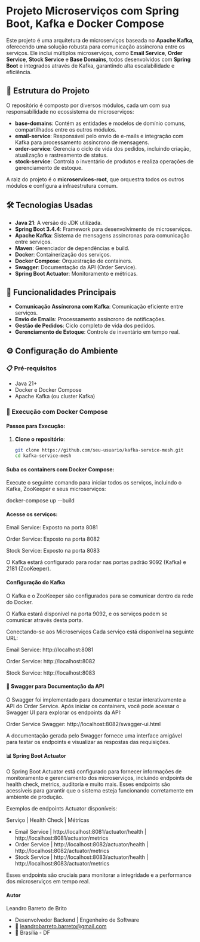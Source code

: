 # Projeto Microserviços com Spring Boot, Kafka e Docker Compose

Este projeto é uma arquitetura de microserviços baseada no **Apache Kafka**, oferecendo uma solução robusta para comunicação assíncrona entre os serviços. Ele inclui múltiplos microserviços, como **Email Service**, **Order Service**, **Stock Service** e **Base Domains**, todos desenvolvidos com **Spring Boot** e integrados através de Kafka, garantindo alta escalabilidade e eficiência.

## 📂 Estrutura do Projeto

O repositório é composto por diversos módulos, cada um com sua responsabilidade no ecossistema de microserviços:

- **base-domains**: Contém as entidades e modelos de domínio comuns, compartilhados entre os outros módulos.
- **email-service**: Responsável pelo envio de e-mails e integração com Kafka para processamento assíncrono de mensagens.
- **order-service**: Gerencia o ciclo de vida dos pedidos, incluindo criação, atualização e rastreamento de status.
- **stock-service**: Controla o inventário de produtos e realiza operações de gerenciamento de estoque.

A raiz do projeto é o **microservices-root**, que orquestra todos os outros módulos e configura a infraestrutura comum.

## 🛠 Tecnologias Usadas

- **Java 21**: A versão do JDK utilizada.
- **Spring Boot 3.4.4**: Framework para desenvolvimento de microserviços.
- **Apache Kafka**: Sistema de mensagens assíncronas para comunicação entre serviços.
- **Maven**: Gerenciador de dependências e build.
- **Docker**: Containerização dos serviços.
- **Docker Compose**: Orquestração de containers.
- **Swagger**: Documentação da API (Order Service).
- **Spring Boot Actuator**: Monitoramento e métricas.

## 🚀 Funcionalidades Principais

- **Comunicação Assíncrona com Kafka**: Comunicação eficiente entre serviços.
- **Envio de Emails**: Processamento assíncrono de notificações.
- **Gestão de Pedidos**: Ciclo completo de vida dos pedidos.
- **Gerenciamento de Estoque**: Controle de inventário em tempo real.

## ⚙️ Configuração do Ambiente

### 📋 Pré-requisitos

- Java 21+
- Docker e Docker Compose
- Apache Kafka (ou cluster Kafka)

### 🐳 Execução com Docker Compose

#### Passos para Execução:

1. **Clone o repositório**:
   ```bash
   git clone https://github.com/seu-usuario/kafka-service-mesh.git
   cd kafka-service-mesh
#### Suba os containers com Docker Compose:

Execute o seguinte comando para iniciar todos os serviços, incluindo o Kafka, ZooKeeper e seus microserviços:

docker-compose up --build


#### Acesse os serviços:

Email Service: Exposto na porta 8081

Order Service: Exposto na porta 8082

Stock Service: Exposto na porta 8083

O Kafka estará configurado para rodar nas portas padrão 9092 (Kafka) e 2181 (ZooKeeper).

    
#### Configuração do Kafka
O Kafka e o ZooKeeper são configurados para se comunicar dentro da rede do Docker.

O Kafka estará disponível na porta 9092, e os serviços podem se comunicar através desta porta.

Conectando-se aos Microserviços
Cada serviço está disponível na seguinte URL:

Email Service: http://localhost:8081

Order Service: http://localhost:8082

Stock Service: http://localhost:8083

#### 📖 Swagger para Documentação da API
O Swagger foi implementado para documentar e testar interativamente a API do Order Service. Após iniciar os containers, você pode acessar o Swagger UI para explorar os endpoints da API:

Order Service Swagger: http://localhost:8082/swagger-ui.html

A documentação gerada pelo Swagger fornece uma interface amigável para testar os endpoints e visualizar as respostas das requisições.

#### 📊 Spring Boot Actuator
O Spring Boot Actuator está configurado para fornecer informações de monitoramento e gerenciamento dos microserviços, incluindo endpoints de health check, metrics, auditoria e muito mais. Esses endpoints são acessíveis para garantir que o sistema esteja funcionando corretamente em ambiente de produção.

Exemplos de endpoints Actuator disponíveis:

Serviço | Health Check | Métricas
- Email Service | http://localhost:8081/actuator/health | http://localhost:8081/actuator/metrics
- Order Service | http://localhost:8082/actuator/health | http://localhost:8082/actuator/metrics
- Stock Service | http://localhost:8083/actuator/health | http://localhost:8083/actuator/metrics


Esses endpoints são cruciais para monitorar a integridade e a performance dos microserviços em tempo real.

####  Autor

Leandro Barreto de Brito
-  Desenvolvedor Backend | Engenheiro de Software
-  📧 leandrobarreto.barreto@gmail.com
-  📍 Brasília - DF


